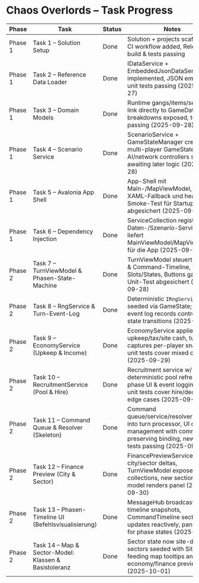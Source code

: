 # Chaos Overlords – Task Progress

| Phase | Task | Status | Notes |
| --- | --- | --- | --- |
| Phase 1 | Task 1 – Solution Setup | Done | Solution + projects scaffolded, CI workflow added, Release build & tests passing |
| Phase 1 | Task 2 – Reference Data Loader | Done | IDataService + EmbeddedJsonDataService implemented, JSON embedded, unit tests passing (2025-09-27) |
| Phase 1 | Task 3 – Domain Models | Done | Runtime gangs/items/sectors link directly to GameData, stat breakdowns exposed, tests passing (2025-09-28) |
| Phase 1 | Task 4 – Scenario Service | Done | ScenarioService + GameStateManager create multi-player GameState, AI/network controllers stubbed awaiting later logic (2025-09-28) |
| Phase 1 | Task 5 – Avalonia App Shell | Done | App-Shell mit Main-/MapViewModel, Debug-XAML-Fallback und headless Smoke-Test für Startup abgesichert (2025-09-28) |
| Phase 1 | Task 6 – Dependency Injection | Done | ServiceCollection registriert Daten-/Szenario-Services und liefert MainViewModel/MapViewModel für die App (2025-09-28) |
| Phase 2 | Task 7 – TurnViewModel & Phasen-State-Machine | Done | TurnViewModel steuert Phasen & Command-Timeline, UI zeigt Slots/States, Buttons gating + Unit-Test abgesichert (2025-09-28) |
| Phase 2 | Task 8 – RngService & Turn-Event-Log | Done | Deterministic `IRngService`, seeded via GameState; turn event log records controller state transitions (2025-09-29) |
| Phase 2 | Task 9 – EconomyService (Upkeep & Income) | Done | EconomyService applies upkeep/tax/site cash, turn log captures per-player snapshots, unit tests cover mixed cases (2025-09-29) |
| Phase 2 | Task 10 – RecruitmentService (Pool & Hire) | Done | Recruitment service w/ deterministic pool refresh, Hire phase UI & event logging wired, unit tests cover hire/decline edge cases (2025-09-29) |
| Phase 2 | Task 11 – Command Queue & Resolver (Skeleton) | Done | Command queue/service/resolver wired into turn processor, UI queue management with comment-preserving binding, new unit tests passing (2025-09-29) |
| Phase 2 | Task 12 – Finance Preview (City & Sector) | Done | FinancePreviewService projects city/sector deltas, TurnViewModel exposes shared collections, new section view model renders panel (2025-09-30) |
| Phase 2 | Task 13 – Phasen-Timeline UI (Befehlsvisualisierung) | Done | MessageHub broadcasts timeline snapshots, CommandTimeline section updates reactively, panel styled for phase states (2025-09-30) |
| Phase 2 | Task 14 – Map & Sector-Model: Klassen & Basistoleranz | Done | Sector state now site-driven; all sectors seeded with SiteData feeding map tooltips and economy/finance previews (2025-10-01) |
